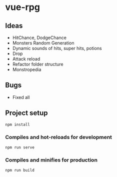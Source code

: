 # vue-rpg
## Ideas
- HitChance, DodgeChance
- Monsters Random Generation
- Dynamic sounds of hits, super hits, potions
- Drop
- Attack reload
- Refactor folder structure
- Monstropedia

## Bugs
- Fixed all

## Project setup
```
npm install
```

### Compiles and hot-reloads for development
```
npm run serve
```

### Compiles and minifies for production
```
npm run build
```

